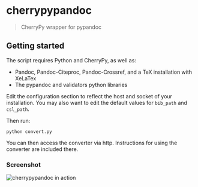 
# cherrypypandoc
> CherryPy wrapper for pypandoc

## Getting started

The script requires Python and CherryPy, as well as:
* Pandoc, Pandoc-Citeproc, Pandoc-Crossref, and a TeX installation with XeLaTex
* The pypandoc and validators python libraries

Edit the configuration section to reflect the host and socket of your installation. You may also want to edit the default values for `bib_path` and `csl_path`.

Then run:

```shell
python convert.py
```

You can then access the converter via http. Instructions for using the converter are included there.

### Screenshot

![cherrypypandoc in action](https://raw.githubusercontent.com/tweedyflanigan/cherrypypandoc/master/Screenshot.png)

